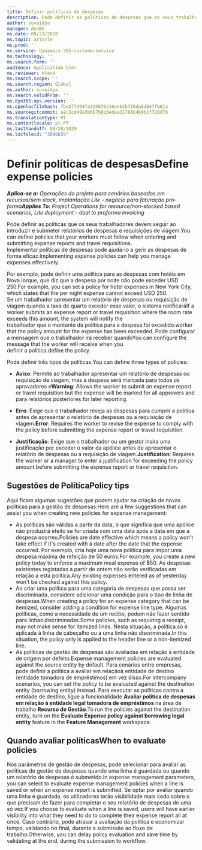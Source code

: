 ```yaml
---
title: Definir políticas de despesas
description: Pode definir as políticas de despesas que os seus trabalhadores devem seguir ao introduzir e submeter relatórios de despesas e requisições de viagem.
author: suvaidya
manager: AnnBe
ms.date: 09/23/2020
ms.topic: article
ms.prod: ''
ms.service: dynamics-365-customerservice
ms.technology: ''
ms.search.form: ''
audience: Application User
ms.reviewer: kfend
ms.search.scope: ''
ms.search.region: Global
ms.author: suvaidya
ms.search.validFrom: ''
ms.dyn365.ops.version: ''
ms.openlocfilehash: fbab7fd94fa429876216ee82b716da8d847fb01a
ms.sourcegitcommit: a2c3cd49a3b667b8b5edaa31788b4b9b1f728d78
ms.translationtype: HT
ms.contentlocale: pt-PT
ms.lasthandoff: 09/28/2020
ms.locfileid: "3896655"
---
```

# <a name="define-expense-policies"></a><span data-ttu-id="20eb5-103">Definir políticas de despesas</span><span class="sxs-lookup"><span data-stu-id="20eb5-103">Define expense policies</span></span>

<span data-ttu-id="20eb5-104">_**Aplica-se a:** Operações do projeto para cenários baseados em recursos/sem stock, implantação Lite - negócio para faturação pró-forma_</span><span class="sxs-lookup"><span data-stu-id="20eb5-104">_**Applies To:** Project Operations for resource/non-stocked based scenarios, Lite deployment - deal to proforma invoicing_</span></span>

<span data-ttu-id="20eb5-105">Pode definir as políticas que os seus trabalhadores devem seguir ao introduzir e submeter relatórios de despesas e requisições de viagem.</span><span class="sxs-lookup"><span data-stu-id="20eb5-105">You can define policies that your workers must follow when entering and submitting expense reports and travel requisitions.</span></span>         
<span data-ttu-id="20eb5-106">Implementar políticas de despesas pode ajudá-lo a gerir as despesas de forma eficaz.</span><span class="sxs-lookup"><span data-stu-id="20eb5-106">Implementing expense policies can help you manage expenses effectively.</span></span>         

<span data-ttu-id="20eb5-107">Por exemplo, pode definir uma política para as despesas com hotéis em Nova Iorque, que diz que a despesa por noite não pode exceder USD 250.</span><span class="sxs-lookup"><span data-stu-id="20eb5-107">For example, you can set a policy for hotel expenses in New York City, which states that the per night expense cannot exceed USD 250.</span></span>       
<span data-ttu-id="20eb5-108">Se um trabalhador apresentar um relatório de despesas ou requisição de viagem quando a taxa de quarto exceder esse valor, o sistema notificará</span><span class="sxs-lookup"><span data-stu-id="20eb5-108">If a worker submits an expense report or travel requisition where the room rate exceeds this amount, the system will notify the</span></span>         
<span data-ttu-id="20eb5-109">trabalhador que o montante da política para a despesa foi excedido.</span><span class="sxs-lookup"><span data-stu-id="20eb5-109">worker that the policy amount for the expense has been exceeded.</span></span> <span data-ttu-id="20eb5-110">Pode configurar a mensagem que o trabalhador irá receber quando</span><span class="sxs-lookup"><span data-stu-id="20eb5-110">You can configure the message that the worker will receive when you</span></span>        
<span data-ttu-id="20eb5-111">definir a política.</span><span class="sxs-lookup"><span data-stu-id="20eb5-111">define the policy.</span></span>      
        
<span data-ttu-id="20eb5-112">Pode definir três tipos de políticas:</span><span class="sxs-lookup"><span data-stu-id="20eb5-112">You can define three types of policies:</span></span>         
        
- <span data-ttu-id="20eb5-113">**Aviso**: Permite ao trabalhador apresentar um relatório de despesas ou requisição de viagem, mas a despesa será marcada para todos os aprovadores e</span><span class="sxs-lookup"><span data-stu-id="20eb5-113">**Warning**: Allows the worker to submit an expense report or travel requisition but the expense will be marked for all approvers and</span></span>         
  <span data-ttu-id="20eb5-114">para relatórios posteriores.</span><span class="sxs-lookup"><span data-stu-id="20eb5-114">for later reporting.</span></span>        

- <span data-ttu-id="20eb5-115">**Erro**: Exige que o trabalhador reveja as despesas para cumprir a política antes de apresentar o relatório de despesas ou a requisição de viagem.</span><span class="sxs-lookup"><span data-stu-id="20eb5-115">**Error**: Requires the worker to revise the expense to comply with the policy before submitting the expense report or travel requisition.</span></span>        
 
 - <span data-ttu-id="20eb5-116">**Justificação**: Exige que o trabalhador ou um gestor insira uma justificação por exceder o valor da apólice antes de apresentar o relatório de despesas ou a requisição de viagem.</span><span class="sxs-lookup"><span data-stu-id="20eb5-116">**Justification**: Requires the worker or a manager to enter a justification for exceeding the policy amount before submitting the expense report or travel requisition.</span></span>        

## <a name="policy-tips"></a><span data-ttu-id="20eb5-117">Sugestões de Política</span><span class="sxs-lookup"><span data-stu-id="20eb5-117">Policy tips</span></span>
<span data-ttu-id="20eb5-118">Aqui ficam algumas sugestões que podem ajudar na criação de novas políticas para a gestão de despesas:</span><span class="sxs-lookup"><span data-stu-id="20eb5-118">Here are a few suggestions that can assist you when creating new policies for expense management:</span></span> 

- <span data-ttu-id="20eb5-119">As políticas são válidas a partir da data, o que significa que uma apólice não produzirá efeito se for criada com uma data após a data em que a despesa ocorreu.</span><span class="sxs-lookup"><span data-stu-id="20eb5-119">Policies are date effective which means a policy won't take effect if it's created with a date after the date that the expense occurred.</span></span> <span data-ttu-id="20eb5-120">Por exemplo, cria hoje uma nova política para impor uma despesa máxima de refeição de 50 euros.</span><span class="sxs-lookup"><span data-stu-id="20eb5-120">For example, you create a new policy today to enforce a maximum meal expense of $50.</span></span> <span data-ttu-id="20eb5-121">As despesas existentes registadas a partir de ontem não serão verificadas em relação a esta política.</span><span class="sxs-lookup"><span data-stu-id="20eb5-121">Any existing expenses entered as of yesterday won't be checked against this policy.</span></span>
- <span data-ttu-id="20eb5-122">Ao criar uma política para uma categoria de despesas que possa ser discriminada, considere adicionar uma condição para o tipo de linha de despesas.</span><span class="sxs-lookup"><span data-stu-id="20eb5-122">When creating a policy for an expense category that can be itemized, consider adding a condition for expense line type.</span></span> <span data-ttu-id="20eb5-123">Algumas políticas, como a necessidade de um recibo, podem não fazer sentido para linhas discriminadas.</span><span class="sxs-lookup"><span data-stu-id="20eb5-123">Some policies, such as requiring a receipt, may not make sense for itemized lines.</span></span> <span data-ttu-id="20eb5-124">Nesta situação, a política só é aplicada à linha de cabeçalho ou a uma linha não discriminada.</span><span class="sxs-lookup"><span data-stu-id="20eb5-124">In this situation, the policy only is applied to the header line or a non-itemized line.</span></span> 
- <span data-ttu-id="20eb5-125">As políticas de gestão de despesas são avaliadas em relação à entidade de origem por defeito.</span><span class="sxs-lookup"><span data-stu-id="20eb5-125">Expense management policies are evaluated against the source entity by default.</span></span> <span data-ttu-id="20eb5-126">Para cenários entre empresas, pode definir a política a avaliar em relaçãoà entidade de destino (entidade tomadora de empréstimos) em vez disso.</span><span class="sxs-lookup"><span data-stu-id="20eb5-126">For intercompany scenarios, you can set the policy to be evaluated against the destination entity (borrowing entity) instead.</span></span> <span data-ttu-id="20eb5-127">Para executar as políticas contra a entidade de destino, ligue a funcionalidade **Avaliar política de despesas em relação à entidade legal tomadora de empréstimos** na área de trabalho **Recurso de Gestão**.</span><span class="sxs-lookup"><span data-stu-id="20eb5-127">To run the policies against the destination entity, turn on the **Evaluate Expense policy against borrowing legal entity** feature in the **Feature Management** workspace.</span></span>

## <a name="when-to-evaluate-policies"></a><span data-ttu-id="20eb5-128">Quando avaliar políticas</span><span class="sxs-lookup"><span data-stu-id="20eb5-128">When to evaluate policies</span></span>

<span data-ttu-id="20eb5-129">Nos parâmetros de gestão de despesas, pode selecionar para avaliar as políticas de gestão de despesas quando uma linha é guardada ou quando um relatório de despesas é submetido.</span><span class="sxs-lookup"><span data-stu-id="20eb5-129">In expense management parameters, you can select to evaluate expense management policies when a line is saved or when an expense report is submitted.</span></span> <span data-ttu-id="20eb5-130">Se optar por avaliar quando uma linha é guardada, os utilizadores terão visibilidade mais cedo sobre o que precisam de fazer para completar o seu relatório de despesas de uma só vez.</span><span class="sxs-lookup"><span data-stu-id="20eb5-130">If you choose to evaluate when a line is saved, users will have earlier visibility into what they need to do to complete their expense report all at once.</span></span> <span data-ttu-id="20eb5-131">Caso contrário, pode atrasar a avaliação da política e economizar tempo, validando no final, durante a submissão ao fluxo de trabalho.</span><span class="sxs-lookup"><span data-stu-id="20eb5-131">Otherwise, you can delay policy evaluation and save time by validating at the end, during the submission to workflow.</span></span>
